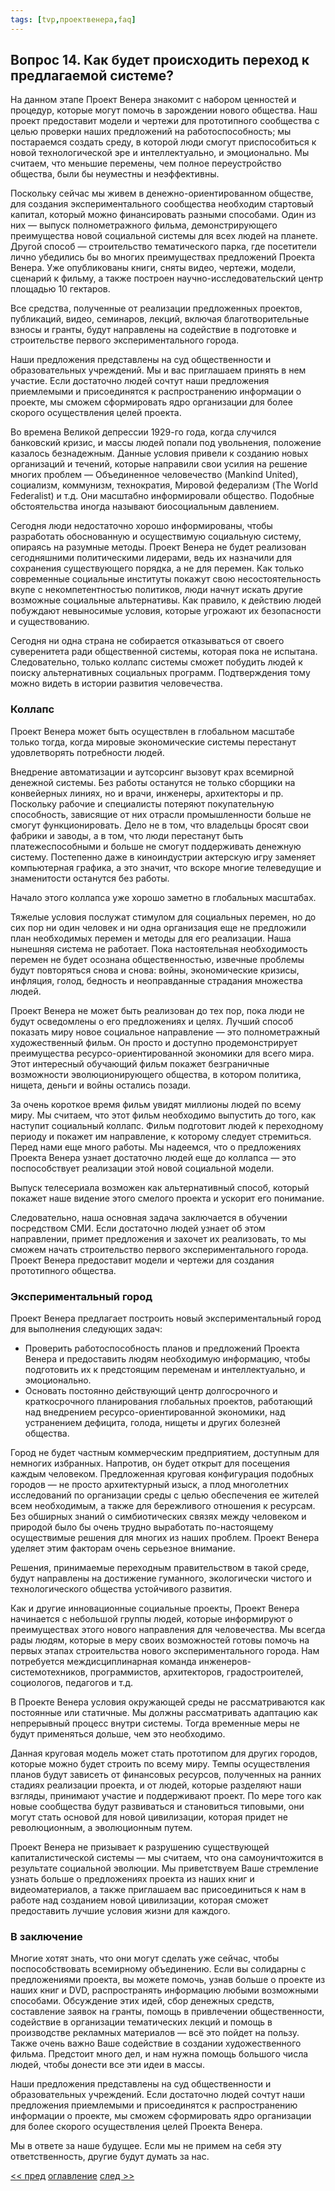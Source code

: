 ```yaml
---
tags: [tvp,проектвенера,faq]
---
```

## Вопрос 14. Как будет происходить переход к предлагаемой системе?

На данном этапе Проект Венера знакомит с набором ценностей и процедур, которые могут помочь в зарождении нового общества. Наш проект предоставит модели и чертежи для прототипного сообщества с целью проверки наших предложений на работоспособность; мы постараемся создать среду, в которой люди смогут приспособиться к новой технологической эре и интеллектуально, и эмоционально. Мы считаем, что меньшие перемены, чем полное переустройство общества, были бы неуместны и неэффективны.

Поскольку сейчас мы живем в денежно-ориентированном обществе, для создания экспериментального сообщества необходим стартовый капитал, который можно финансировать разными способами. Один из них — выпуск полнометражного фильма, демонстрирующего преимущества новой социальной системы для всех людей на планете. Другой способ — строительство тематического парка, где посетители лично убедились бы во многих преимуществах предложений Проекта Венера. Уже опубликованы книги, сняты видео, чертежи, модели, сценарий к фильму, а также построен научно-исследовательский центр площадью 10 гектаров.

Все средства, полученные от реализации предложенных проектов, публикаций, видео, семинаров, лекций, включая благотворительные взносы и гранты, будут направлены на содействие в подготовке и строительстве первого экспериментального города.

Наши предложения представлены на суд общественности и образовательных учреждений. Мы и вас приглашаем принять в нем участие. Если достаточно людей сочтут наши предложения приемлемыми и присоединятся к распространению информации о проекте, мы сможем сформировать ядро организации для более скорого осуществления целей проекта.

Во времена Великой депрессии 1929-го года, когда случился банковский кризис, и массы людей попали под увольнения, положение казалось безнадежным. Данные условия привели к созданию новых организаций и течений, которые направили свои усилия на решение многих проблем — Объединенное человечество (Mankind United), социализм, коммунизм, технократия, Мировой федерализм (The World Federalist) и т.д. Они масштабно информировали общество. Подобные обстоятельства иногда называют биосоциальным давлением.

Сегодня люди недостаточно хорошо информированы, чтобы разработать обоснованную и осуществимую социальную систему, опираясь на разумные методы. Проект Венера не будет реализован сегодняшними политическими лидерами, ведь их назначили для сохранения существующего порядка, а не для перемен. Как только современные социальные институты покажут свою несостоятельность вкупе с некомпетентностью политиков, люди начнут искать другие возможные социальные альтернативы. Как правило, к действию людей побуждают невыносимые условия, которые угрожают их безопасности и существованию.

Сегодня ни одна страна не собирается отказываться от своего суверенитета ради общественной системы, которая пока не испытана. Следовательно, только коллапс системы сможет побудить людей к поиску альтернативных социальных программ. Подтверждения тому можно видеть в истории развития человечества.

### Коллапс

Проект Венера может быть осуществлен в глобальном масштабе только тогда, когда мировые экономические системы перестанут удовлетворять потребности людей.

Внедрение автоматизации и аутсорсинг вызовут крах всемирной денежной системы. Без работы останутся не только сборщики на конвейерных линиях, но и врачи, инженеры, архитекторы и пр. Поскольку рабочие и специалисты потеряют покупательную способность, зависящие от них отрасли промышленности больше не смогут функционировать. Дело не в том, что владельцы бросят свои фабрики и заводы, а в том, что люди перестанут быть платежеспособными и больше не смогут поддерживать денежную систему. Постепенно даже в киноиндустрии актерскую игру заменяет компьютерная графика, а это значит, что вскоре многие телеведущие и знаменитости останутся без работы.

Начало этого коллапса уже хорошо заметно в глобальных масштабах.

Тяжелые условия послужат стимулом для социальных перемен, но до сих пор ни один человек и ни одна организация еще не предложили план необходимых перемен и методы для его реализации. Наша нынешняя система не работает. Пока настоятельная необходимость перемен не будет осознана общественностью, извечные проблемы будут повторяться снова и снова: войны, экономические кризисы, инфляция, голод, бедность и неоправданные страдания множества людей.

Проект Венера не может быть реализован до тех пор, пока люди не будут осведомлены о его предложениях и целях. Лучший способ показать миру новое социальное направление — это полнометражный художественный фильм. Он просто и доступно продемонстрирует преимущества ресурсо-ориентированной экономики для всего мира. Этот интересный обучающий фильм покажет безграничные возможности эволюционирующего общества, в котором политика, нищета, деньги и войны остались позади.

За очень короткое время фильм увидят миллионы людей по всему миру. Мы считаем, что этот фильм необходимо выпустить до того, как наступит социальный коллапс. Фильм подготовит людей к переходному периоду и покажет им направление, к которому следует стремиться. Перед нами еще много работы. Мы надеемся, что о предложениях Проекта Венера узнает достаточно людей еще до коллапса — это поспособствует реализации этой новой социальной модели.

Выпуск телесериала возможен как альтернативный способ, который покажет наше видение этого смелого проекта и ускорит его понимание.

Следовательно, наша основная задача заключается в обучении посредством СМИ. Если достаточно людей узнает об этом направлении, примет предложения и захочет их реализовать, то мы сможем начать строительство первого экспериментального города. Проект Венера предоставит модели и чертежи для создания прототипного общества.

### Экспериментальный город

Проект Венера предлагает построить новый экспериментальный город для выполнения следующих задач:

-   Проверить работоспособность планов и предложений Проекта Венера и предоставить людям необходимую информацию, чтобы подготовить их к предстоящим переменам и интеллектуально, и эмоционально.
-   Основать постоянно действующий центр долгосрочного и краткосрочного планирования глобальных проектов, работающий над внедрением ресурсо-ориентированной экономики, над устранением дефицита, голода, нищеты и других болезней общества.

Город не будет частным коммерческим предприятием, доступным для немногих избранных. Напротив, он будет открыт для посещения каждым человеком. Предложенная круговая конфигурация подобных городов — не просто архитектурный изыск, а плод многолетних исследований по организации среды с целью обеспечения ее жителей всем необходимым, а также для бережливого отношения к ресурсам. Без обширных знаний о симбиотических связях между человеком и природой было бы очень трудно выработать по-настоящему осуществимые решения для многих из наших проблем. Проект Венера уделяет этим факторам очень серьезное внимание.

Решения, принимаемые переходным правительством в такой среде, будут направлены на достижение гуманного, экологически чистого и технологического общества устойчивого развития.

Как и другие инновационные социальные проекты, Проект Венера начинается с небольшой группы людей, которые информируют о преимуществах этого нового направления для человечества. Мы всегда рады людям, которые в меру своих возможностей готовы помочь на первых этапах строительства нового экспериментального города. Нам потребуется междисциплинарная команда инженеров-системотехников, программистов, архитекторов, градостроителей, социологов, педагогов и т.д.

В Проекте Венера условия окружающей среды не рассматриваются как постоянные или статичные. Мы должны рассматривать адаптацию как непрерывный процесс внутри системы. Тогда временные меры не будут применяться дольше, чем это необходимо.

Данная круговая модель может стать прототипом для других городов, которые можно будет строить по всему миру. Темпы осуществления планов будут зависеть от финансовых ресурсов, полученных на ранних стадиях реализации проекта, и от людей, которые разделяют наши взгляды, принимают участие и поддерживают проект. По мере того как новые сообщества будут развиваться и становиться типовыми, они могут стать основой для новой цивилизации, которая придет не революционным, а эволюционным путем.

Проект Венера не призывает к разрушению существующей капиталистической системы — мы считаем, что она самоуничтожится в результате социальной эволюции. Мы приветствуем Ваше стремление узнать больше о предложениях проекта из наших книг и видеоматериалов, а также приглашаем вас присоединиться к нам в работе над созданием новой цивилизации, которая сможет предоставить лучшие условия жизни для каждого.

### В заключение

Многие хотят знать, что они могут сделать уже сейчас, чтобы поспособствовать всемирному объединению. Если вы солидарны с предложениями проекта, вы можете помочь, узнав больше о проекте из наших книг и DVD, распространять информацию любыми возможными способами. Обсуждение этих идей, сбор денежных средств, составление заявок на гранты, помощь в привлечении общественности, содействие в организации тематических лекций и помощь в производстве рекламных материалов — всё это пойдет на пользу. Также очень важно Ваше содействие в создании художественного фильма. Предстоит много дел, и нам нужна помощь большого числа людей, чтобы донести все эти идеи в массы.

Наши предложения представлены на суд общественности и образовательных учреждений. Если достаточно людей сочтут наши предложения приемлемыми и присоединятся к распространению информации о проекте, мы сможем сформировать ядро организации для более скорого осуществления целей Проекта Венера.

Мы в ответе за наше будущее. Если мы не примем на себя эту ответственность, другие будут думать за нас.

[<< пред](Вопрос%2013.%20Каким%20Вы%20видите%20коллапс%20существующей%20системы.md) [оглавление](FAQ%20%D0%BF%D0%BE%20%D0%BF%D1%80%D0%BE%D0%B5%D0%BA%D1%82%D1%83%20%C2%AB%D0%92%D0%B5%D0%BD%D0%B5%D1%80%D0%B0%C2%BB.md) [след >>](Вопрос%2015.%20Какие%20первые%20шаги%20будут%20предприняты%20в%20рамках%20глобальной%20ресурсо-ориентированной%20экономики.md)